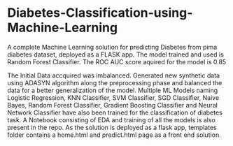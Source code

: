 # Diabetes-Classification-using-Machine-Learning

A complete Machine Learning solution for predicting Diabetes from pima diabetes dataset, deployed as a FLASK app. The model trained and used is Random Forest Classifier. The ROC AUC score aquired for the model is 0.85

The Initial Data accquired was imbalanced. Generated new synthetic data using ADASYN algorithm along the preprocessing phase and balanced the data for a better generalization of the model. Multiple ML Models naming Logistic Regression, KNN Classifier, SVM Classifier, SGD Classifier, Naive Bayes, Random Forest Classifier, Gradient Boosting Classifier and Neural Network Classifier have also been trained for the classification of diabetes task. A Notebook consisting of EDA and training of all the models is also present in the repo. As the solution is deployed as a flask app, templates folder contains a home.html and predict.html page as a front end solution.
